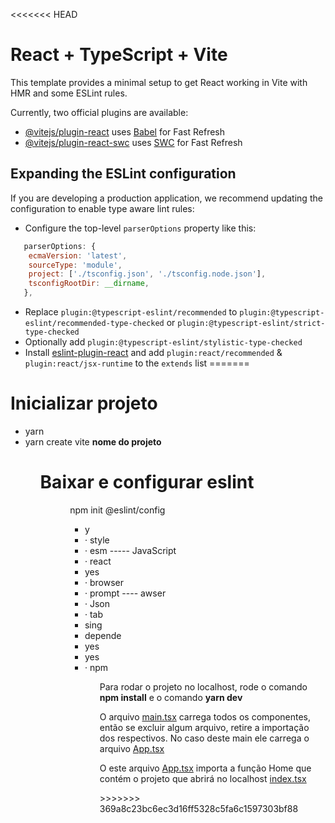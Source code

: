 <<<<<<< HEAD
# React + TypeScript + Vite

This template provides a minimal setup to get React working in Vite with HMR and some ESLint rules.

Currently, two official plugins are available:

- [@vitejs/plugin-react](https://github.com/vitejs/vite-plugin-react/blob/main/packages/plugin-react/README.md) uses [Babel](https://babeljs.io/) for Fast Refresh
- [@vitejs/plugin-react-swc](https://github.com/vitejs/vite-plugin-react-swc) uses [SWC](https://swc.rs/) for Fast Refresh

## Expanding the ESLint configuration

If you are developing a production application, we recommend updating the configuration to enable type aware lint rules:

- Configure the top-level `parserOptions` property like this:

```js
   parserOptions: {
    ecmaVersion: 'latest',
    sourceType: 'module',
    project: ['./tsconfig.json', './tsconfig.node.json'],
    tsconfigRootDir: __dirname,
   },
```

- Replace `plugin:@typescript-eslint/recommended` to `plugin:@typescript-eslint/recommended-type-checked` or `plugin:@typescript-eslint/strict-type-checked`
- Optionally add `plugin:@typescript-eslint/stylistic-type-checked`
- Install [eslint-plugin-react](https://github.com/jsx-eslint/eslint-plugin-react) and add `plugin:react/recommended` & `plugin:react/jsx-runtime` to the `extends` list
=======
<h1>Inicializar projeto</h1>
<ul>
<li>yarn</li>
<li>yarn create vite <b>nome do projeto</b></li>
<ul>

<h1>Baixar e configurar eslint</h1>
<ul>
<ul>npm init @eslint/config<ul/>
<li>y</li>
<li>· style</li>
<li>· esm  ----- JavaScript</li>
<li> · react</li>
<li>yes</li>
<li>· browser </li>
<li>· prompt ---- awser</li>
<li>· Json</li>
<li>· tab</li>
<li>sing</li>
<li>depende</li>
<li>yes</li>
<li>yes</li>
<li>· npm</li>
 <ul>
  <p>Para rodar o projeto no localhost, rode o comando <b>npm install</b> e o comando <b>yarn dev</b></p>
 <p>O arquivo <a href="https://github.com/Feer1999/Monitoramento/blob/main/projeto/src/main.tsx">main.tsx</a> carrega todos os componentes, então se excluir algum arquivo, retire a importação dos respectivos. No caso deste main ele carrega o arquivo <a href="https://github.com/Feer1999/Monitoramento/blob/main/projeto/src/App.tsx">App.tsx</a></p>
 <p>O este arquivo <a href="https://github.com/Feer1999/Monitoramento/blob/main/projeto/src/App.tsx">App.tsx</a> importa a função Home que contém o projeto que abrirá no localhost
 <a href="https://github.com/Feer1999/Monitoramento/blob/main/projeto/src/components/home/index.tsx">index.tsx</a></p>
>>>>>>> 369a8c23bc6ec3d16ff5328c5fa6c1597303bf88
